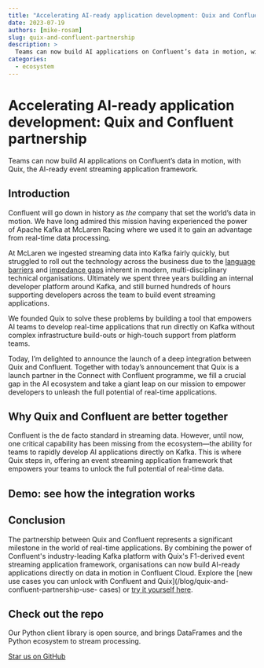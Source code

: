 ```yaml
---
title: "Accelerating AI-ready application development: Quix and Confluent partnership"
date: 2023-07-19
authors: [mike-rosam]
slug: quix-and-confluent-partnership
description: >
  Teams can now build AI applications on Confluent’s data in motion, with Quix, the AI-ready event streaming application framework.
categories:
  - ecosystem
---
```


# Accelerating AI-ready application development: Quix and Confluent partnership

Teams can now build AI applications on Confluent’s data in motion, with Quix, the AI-ready event streaming application framework.

<!-- more -->

## Introduction

Confluent will go down in history as _the_ company that set the world’s data
in motion. We have long admired this mission having experienced the power of
Apache Kafka at McLaren Racing where we used it to gain an advantage from
real-time data processing.

At McLaren we ingested streaming data into Kafka fairly quickly, but struggled
to roll out the technology across the business due to the [language
barriers](/blog/feature-engineering-language-problem) and [impedance
gaps](/blog/bridging-the-impedance-gap) inherent in modern, multi-disciplinary
technical organisations. Ultimately we spent three years building an internal
developer platform around Kafka, and still burned hundreds of hours supporting
developers across the team to build event streaming applications.

We founded Quix to solve these problems by building a tool that empowers AI
teams to develop real-time applications that run directly on Kafka without
complex infrastructure build-outs or high-touch support from platform teams.

Today, I’m delighted to announce the launch of a deep integration between Quix
and Confluent. Together with today’s announcement that Quix is a launch
partner in the Connect with Confluent programme, we fill a crucial gap in the
AI ecosystem and take a giant leap on our mission to empower developers to
unleash the full potential of real-time applications.

## Why Quix and Confluent are better together

Confluent is the de facto standard in streaming data. However, until now, one
critical capability has been missing from the ecosystem—the ability for teams
to rapidly develop AI applications directly on Kafka. This is where Quix steps
in, offering an event streaming application framework that empowers your teams
to unlock the full potential of real-time data.

## Demo: see how the integration works

## Conclusion

The partnership between Quix and Confluent represents a significant milestone
in the world of real-time applications. By combining the power of Confluent's
industry-leading Kafka platform with Quix's F1-derived event streaming
application framework, organisations can now build AI-ready applications
directly on data in motion in Confluent Cloud. Explore the [new use cases you
can unlock with Confluent and Quix](/blog/quix-and-confluent-partnership-use-
cases) or [try it yourself here](https://quix.io/signup).




## Check out the repo
Our Python client library is open source, and brings DataFrames and the Python ecosystem to stream processing.

[Star us on GitHub](https://github.com/quixio/quix-streams)


